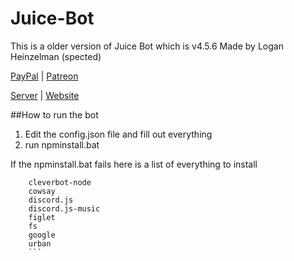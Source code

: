 # Juice-Bot
This is a older version of Juice Bot which is v4.5.6
Made by Logan Heinzelman (spected)

[PayPal](https://www.paypal.me/loganrose/2) |
[Patreon](https://www.patron.com/loganrose)

[Server](https://discord.gg/u9AXz3q) |
[Website](https://www.juicebot.xyz/)

##How to run the bot
1. Edit the config.json file and fill out everything
2. run npminstall.bat

If the npminstall.bat fails here is a list of everything to install
```
    cleverbot-node
    cowsay
    discord.js
    discord.js-music
    figlet
    fs
    google
    urban
    ```
